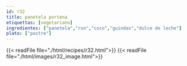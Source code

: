 ```yaml
---
id: r32
title: panetela portena
etiquettas: [vegetariano]
ingredientes: ["panetela","ron","coco","guindas","dulce de leche"]
plato: ["postre"]
---
```


{{< readFile file="./html/recipes/r32.html">}}
{{< readFile file="./html/images/r32_image.html">}}